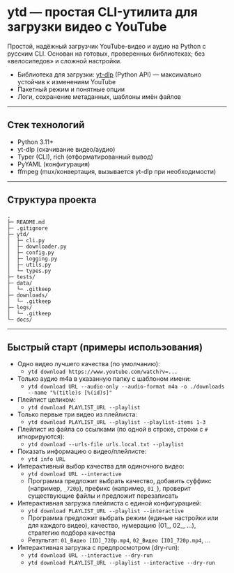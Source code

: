 # ytd — простая CLI-утилита для загрузки видео с YouTube

Простой, надёжный загрузчик YouTube-видео и аудио на Python с русским CLI. Основан на готовых, проверенных библиотеках; без «велосипедов» и сложной настройки.

- Библиотека для загрузки: [yt-dlp](https://github.com/yt-dlp/yt-dlp) (Python API) — максимально устойчив к изменениям YouTube
- Пакетный режим и понятные опции
- Логи, сохранение метаданных, шаблоны имён файлов

---

## Стек технологий

- Python 3.11+
- yt-dlp (скачивание видео/аудио)
- Typer (CLI), rich (отформатированный вывод)
- PyYAML (конфигурация)
- ffmpeg (mux/конвертация, вызывается yt-dlp при необходимости)

---

## Структура проекта

```
.
├─ README.md
├─ .gitignore
├─ ytd/
│  ├─ cli.py
│  ├─ downloader.py
│  ├─ config.py
│  ├─ logging.py
│  ├─ utils.py
│  └─ types.py
├─ tests/
├─ data/
│  └─ .gitkeep
├─ downloads/
│  └─ .gitkeep
├─ logs/
│  └─ .gitkeep
└─ docs/
```

---

## Быстрый старт (примеры использования)

- Одно видео лучшего качества (по умолчанию):
  - `ytd download https://www.youtube.com/watch?v=...`
- Только аудио m4a в указанную папку с шаблоном имени:
  - `ytd download URL --audio-only --audio-format m4a -o ./downloads --name "%(title)s [%(id)s]"`
- Плейлист целиком:
  - `ytd download PLAYLIST_URL --playlist`
- Только первые три видео из плейлиста:
  - `ytd download PLAYLIST_URL --playlist --playlist-items 1-3`
- Плейлист из файла со ссылками (по одной в строке, строки с `#` игнорируются):
  - `ytd download --urls-file urls.local.txt --playlist`
- Показать информацию о видео/плейлисте:
  - `ytd info URL`
- Интерактивный выбор качества для одиночного видео:
  - `ytd download URL --interactive`
  - Программа предложит выбрать качество, добавить суффикс (например, `_720p`), префикс (например, `01_`), проверит существующие файлы и предложит перезаписать
- Интерактивная загрузка плейлиста с единой конфигурацией:
  - `ytd download PLAYLIST_URL --playlist --interactive`
  - Программа предложит выбрать режим (единые настройки или для каждого видео), качество, нумерацию (01_, 02_, ...), стратегию подбора качества
  - Результат: `01_Видео [ID]_720p.mp4`, `02_Видео [ID]_720p.mp4`, ...
- Интерактивная загрузка с предпросмотром (dry-run):
  - `ytd download URL --interactive --dry-run`
  - `ytd download PLAYLIST_URL --playlist --interactive --dry-run`

